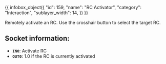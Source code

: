 {{ infobox_object({
	"id": 159,
	"name": "RC Activator",
	"category": "Interaction",
	"sublayer_width": 14,
}) }}

Remotely activate an RC. Use the crosshair button to select the target RC.

## Socket information:
- **`IN0`**: Activate RC
- **`OUT0`**: 1.0 if the RC is currently activated